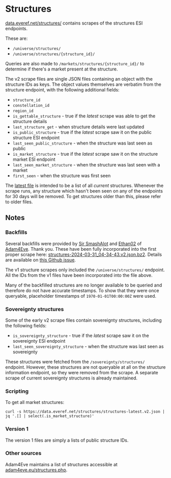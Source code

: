 # Structures

[data.everef.net/structures/](https://data.everef.net/structures/) contains scrapes of the structures ESI endpoints.

These are:
* `/universe/structures/`
* `/universe/structures/{structure_id}/`

Queries are also made to `/markets/structures/{structure_id}/` to determine if there's a market present at the structure.

The v2 scrape files are single JSON files containing an object with the structure IDs as keys.
The object values themselves are verbatim from the structure endpoint, with the following additional fields:
* `structure_id`
* `constellation_id`
* `region_id`
* `is_gettable_structure` - true if the _latest_ scrape was able to get the structure details
* `last_structure_get` - when structure details were last updated
* `is_public_structure` - true if the _latest_ scrape saw it on the public structure ESI endpoint
* `last_seen_public_structure` - when the structure was last seen as public
* `is_market_structure` - true if the _latest_ scrape saw it on the structure market ESI endpoint
* `last_seen_market_structure` - when the structure was last seen with a market
* `first_seen` - when the structure was first seen

The [latest file](https://data.everef.net/structures/structures-latest.v2.json) is intended to be a list of all _current_ structures.
Whenever the scrape runs, any structure which hasn't been seen on any of the endpoints for 30 days will be removed.
To get structures older than this, please refer to older files.

## Notes

### Backfills

Several backfills were provided by [Sir SmashAlot](https://evewho.com/character/178497468)
and [Ethan02](https://evewho.com/character/1056136399) of [Adam4Eve](https://www.adam4eve.eu/).
Thank you.
These have been fully incorporated into the first proper scrape here:
[structures-2024-03-31_04-34-43.v2.json.bz2](https://data.everef.net/structures/history/2024/2024-03-31/structures-2024-03-31_04-34-43.v2.json.bz2).
Details are available on [this Github issue](https://github.com/autonomouslogic/eve-ref/issues/2).

The v1 structure scrapes only included the `/universe/structures/` endpoint.
All the IDs from the v1 files have been incorporated into the file above.

Many of the backfilled structures are no longer available to be queried and therefore do not have accurate timestamps.
To show that they were once queryable, placeholder timestamps of `1970-01-01T00:00:00Z` were used.

### Sovereignty structures

Some of the early v2 scrape files contain sovereignty structures, including the following fields:
* `is_sovereignty_structure` - true if the _latest_ scrape saw it on the sovereignty ESI endpoint
* `last_seen_sovereignty_structure` - when the structure was last seen as sovereignty

These structures were fetched from the `/sovereignty/structures/` endpoint.
However, these structures are not queryable at all on the structure information endpoint, so they were removed from the scrape.
A separate scrape of current sovereignty structures is already maintained.

### Scripting

To get all market structures:
```shell
curl -s https://data.everef.net/structures/structures-latest.v2.json | jq '.[] | select(.is_market_structure)'
```

### Version 1

The version 1 files are simply a lists of public structure IDs.

### Other sources
Adam4Eve maintains a list of structures accessible at [adam4eve.eu/structures.php](https://www.adam4eve.eu/structures.php).
